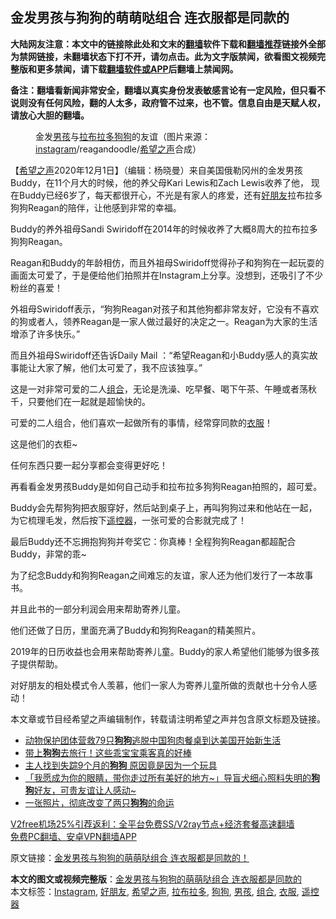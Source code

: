  <h2>金发男孩与狗狗的萌萌哒组合 连衣服都是同款的</h2> <p class="notice"><b>大陆网友注意：本文中的链接除此处和文末的<a href="https://github.com/bannedbook/fanqiang" >翻墙</a>软件下载和<a href="https://github.com/killgcd/justmysocks/blob/master/README.md">翻墙推荐</a>链接外全部为禁网链接，未翻墙状态下打不开，请勿点击。此为文字版禁闻，欲看图文视频完整版和更多禁闻，请下载<a href="https://github.com/bannedbook/fanqiang">翻墙软件或APP</a>后翻墙上禁闻网。</p><p>备注：翻墙看新闻非常安全，翻墙以真实身份发表敏感言论有一定风险，但只看不说则没有任何风险，翻的人太多，政府管不过来，也不管。信息自由是天赋人权，请放心大胆的翻墙。</b></p>  <div class="entry"> <figure><figcaption>金发<a href="https://www.bannedbook.org/bnews/tag/%e7%94%b7%e5%ad%a9/" class="st_tag internal_tag" rel="tag" title="标签 男孩 下的日志">男孩</a>与<a href="https://www.bannedbook.org/bnews/tag/%E6%8B%89%E5%B8%83%E6%8B%89%E5%A4%9A/" class="st_tag internal_tag" rel="tag" title="标签 拉布拉多 下的日志">拉布拉多</a><a href="https://www.bannedbook.org/bnews/tag/%e7%8b%97%e7%8b%97/" class="st_tag internal_tag" rel="tag" title="标签 狗狗 下的日志">狗狗</a>的友谊（图片来源：<a href="https://www.bannedbook.org/bnews/tag/instagram/" class="st_tag internal_tag" rel="tag" title="标签 Instagram 下的日志">instagram</a>/reagandoodle/<a href="https://www.bannedbook.org/bnews/tag/%e5%b8%8c%e6%9c%9b%e4%b9%8b%e5%a3%b0/" class="st_tag internal_tag" rel="tag" title="标签 希望之声 下的日志">希望之声</a>合成）</figcaption></figure> <p>【<span class='wp_keywordlink_affiliate'><a href="https://www.soundofhope.org" title="希望之声" target="_blank">希望之声</a></span>2020年12月1日】（编辑：杨晓曼）来自美国俄勒冈州的金发男孩Buddy，在11个月大的时候，他的养父母Kari Lewis和Zach Lewis收养了他， 现在Buddy已经6岁了，每天都很开心，不光是有家人的疼爱，还有<a href="https://www.bannedbook.org/bnews/tag/%E5%A5%BD%E6%9C%8B%E5%8F%8B/" class="st_tag internal_tag" rel="tag" title="标签 好朋友 下的日志">好朋友</a>拉布拉多狗狗Reagan的陪伴，让他感到非常的幸福。</p> <p></p> <p>Buddy的养外祖母Sandi Swiridoff在2014年的时候收养了大概8周大的拉布拉多狗狗Reagan。</p> <p></p> <p>Reagan和Buddy的年龄相仿，而且外祖母Swiridoff觉得孙子和狗狗在一起玩耍的画面太可爱了，于是便给他们拍照并在Instagram上分享。没想到，还吸引了不少粉丝的喜爱！</p> <p>外祖母Swiridoff表示，“狗狗Reagan对孩子和其他狗都非常友好，它没有不喜欢的狗或者人，领养Reagan是一家人做过最好的决定之一。Reagan为大家的生活增添了许多快乐。”</p> <p>而且外祖母Swiridoff还告诉Daily Mail ：“希望Reagan和小Buddy感人的真实故事能让大家了解，他们太可爱了，我不应该独享。”</p>  <p></p> <p>这是一对非常可爱的二人<a href="https://www.bannedbook.org/bnews/tag/%E7%BB%84%E5%90%88/" class="st_tag internal_tag" rel="tag" title="标签 组合 下的日志">组合</a>，无论是洗澡、吃早餐、喝下午茶、午睡或者荡秋千，只要他们在一起就是超愉快的。</p> <p></p> <p></p> <p></p> <p>可爱的二人组合，他们喜欢一起做所有的事情，经常穿同款的<a href="https://www.bannedbook.org/bnews/tag/%E8%A1%A3%E6%9C%8D/" class="st_tag internal_tag" rel="tag" title="标签 衣服 下的日志">衣服</a>！</p> <p></p>  <p></p> <p>这是他们的衣柜~</p> <p></p> <p>任何东西只要一起分享都会变得更好吃！</p> <p></p> <p>再看看金发男孩Buddy是如何自己动手和拉布拉多狗狗Reagan拍照的，超可爱。</p> <p>Buddy会先帮狗狗把衣服穿好，然后站到桌子上，再叫狗狗过来和他站在一起，为它梳理毛发，然后按下<a href="https://www.bannedbook.org/bnews/tag/%e9%81%a5%e6%8e%a7%e5%99%a8/" class="st_tag internal_tag" rel="tag" title="标签 遥控器 下的日志">遥控器</a>，一张可爱的合影就完成了！</p>  <p>最后Buddy还不忘拥抱狗狗并夸奖它：你真棒！全程狗狗Reagan都超配合Buddy，非常的乖~</p> <p></p> <p>为了纪念Buddy和狗狗Reagan之间难忘的友谊，家人还为他们发行了一本故事书。</p> <p>并且此书的一部分利润会用来帮助寄养儿童。</p> <p></p> <p>他们还做了日历，里面充满了Buddy和狗狗Reagan的精美照片。</p> <p>2019年的日历收益也会用来帮助寄养儿童。Buddy的家人希望他们能够为很多孩子提供帮助。</p>  <p>对好朋友的相处模式令人羡慕，他们一家人为寄养儿童所做的贡献也十分令人感动！</p> <p>本文章或节目经希望之声编辑制作，转载请注明希望之声并包含原文标题及链接。</p> <ul class='op-related-articles' title='相关阅读'> <li><a href='https://www.bannedbook.org/bnews/worldnews/usa/20201130/1439345.html' target='_blank'>动物保护团体营救79只<b>狗狗</b>逃脱中国狗肉餐桌到达美国开始新生活</a></li> <li><a href='https://www.bannedbook.org/bnews/comments/20201128/1438635.html' target='_blank'>带上<b>狗狗</b>去旅行！这些乖宝宝乘客真的好棒</a></li> <li><a href='https://www.bannedbook.org/bnews/funmedia/20201112/1429828.html' target='_blank'>主人找到失踪9个月的<b>狗狗</b> 原因竟是因为一个玩具</a></li> <li><a href='https://www.bannedbook.org/bnews/comments/20201111/1429155.html' target='_blank'>「我愿成为你的眼睛，带你走过所有美好的地方~」导盲犬细心照料失明的<b>狗狗</b>好友，可贵友谊让人感动~</a></li> <li><a href='https://www.bannedbook.org/bnews/funmedia/20201108/1427722.html' target='_blank'>一张照片，彻底改变了两只<b>狗狗</b>的命运</a></li> </ul> <p class="texttj"> <a href="https://github.com/bannedbook/fanqiang/wiki/V2ray%E6%9C%BA%E5%9C%BA" target="_blank">V2free机场25%引荐返利：全平台免费SS/V2ray节点+经济套餐高速翻墙</a><br/> <a href="https://github.com/bannedbook/fanqiang/wiki/%E7%A6%81%E9%97%BB%E7%BD%91%E5%AE%89%E5%8D%93%E7%BF%BB%E5%A2%99%E6%96%B0%E9%97%BBAPP" target="_blank">免费PC翻墙、安卓VPN翻墙APP</a></p><p>原文链接：<a class="src_link"  href="https://www.soundofhope.org/post/271380" target="_blank">金发男孩与狗狗的萌萌哒组合 连衣服都是同款的！</a></p><a name='sharetosocial'></a>       <div><b>本文的图文或视频完整版</b>：<a href='https://www.bannedbook.org/bnews/comments/20201202/1440631.html'>金发男孩与狗狗的萌萌哒组合 连衣服都是同款的</a></div>  </div><!--END ENTRY--> <div class="postfooter"> <div>本文标签：<a href="https://www.bannedbook.org/bnews/tag/instagram/" rel="tag">Instagram</a>, <a href="https://www.bannedbook.org/bnews/tag/%E5%A5%BD%E6%9C%8B%E5%8F%8B/" rel="tag">好朋友</a>, <a href="https://www.bannedbook.org/bnews/tag/%e5%b8%8c%e6%9c%9b%e4%b9%8b%e5%a3%b0/" rel="tag">希望之声</a>, <a href="https://www.bannedbook.org/bnews/tag/%E6%8B%89%E5%B8%83%E6%8B%89%E5%A4%9A/" rel="tag">拉布拉多</a>, <a href="https://www.bannedbook.org/bnews/tag/%e7%8b%97%e7%8b%97/" rel="tag">狗狗</a>, <a href="https://www.bannedbook.org/bnews/tag/%e7%94%b7%e5%ad%a9/" rel="tag">男孩</a>, <a href="https://www.bannedbook.org/bnews/tag/%E7%BB%84%E5%90%88/" rel="tag">组合</a>, <a href="https://www.bannedbook.org/bnews/tag/%E8%A1%A3%E6%9C%8D/" rel="tag">衣服</a>, <a href="https://www.bannedbook.org/bnews/tag/%e9%81%a5%e6%8e%a7%e5%99%a8/" rel="tag">遥控器</a></div>  </div><!--END POSTFOOTER--> 